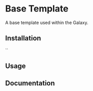 # Base Template

A base template used within the Galaxy.

## Installation

<!-- fill out the installation -->
``

## Usage

<!-- fill out the usage with examples -->

## Documentation

<!-- document the api(s), or how to use with examples -->
